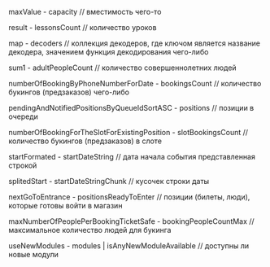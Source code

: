 maxValue - capacity // вместимость чего-то

result - lessonsCount // количество уроков

map - decoders // коллекция декодеров, где ключом является название декодера, значением функция декодирования чего-либо

sum1 - adultPeopleCount // количество совершеннолетних людей

numberOfBookingByPhoneNumberForDate - bookingsCount // количество букингов (предзаказов) чего-либо

pendingAndNotifiedPositionsByQueueIdSortASC - positions // позиции в очереди

numberOfBookingForTheSlotForExistingPosition - slotBookingsCount // количество букингов (предзаказов) в слоте

startFormated - startDateString // дата начала события представленная строкой

splitedStart - startDateStringChunk // кусочек строки даты

nextGoToEntrance - positionsReadyToEnter // позиции (билеты, люди), которые готовы войти в магазин

maxNumberOfPeoplePerBookingTicketSafe - bookingPeopleCountMax // максимальное количество людей для букинга

useNewModules - modules | isAnyNewModuleAvailable // доступны ли новые модули